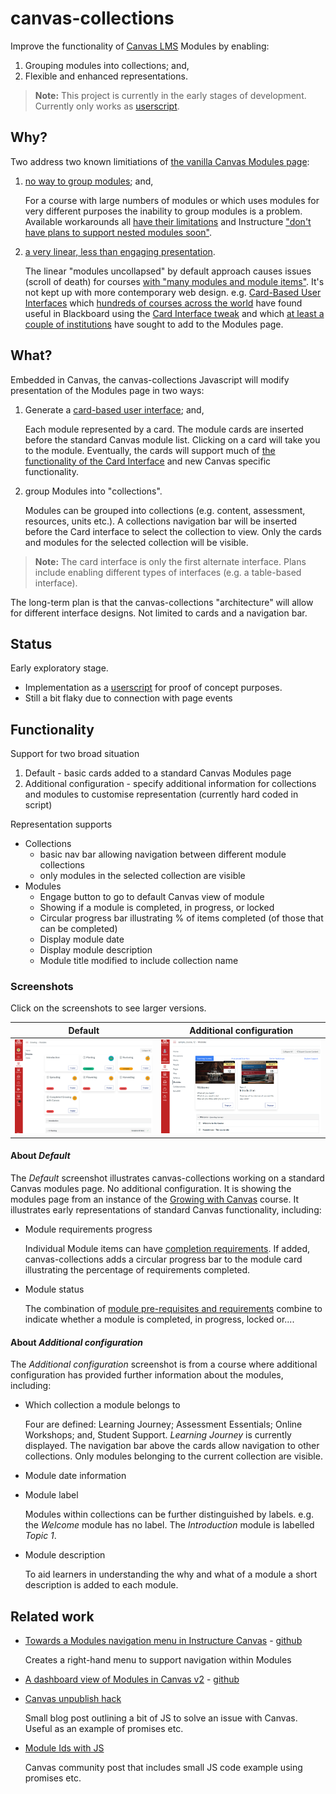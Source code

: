 # canvas-collections

Improve the functionality of [Canvas LMS](https://www.instructure.com/en-au/canvas) Modules by enabling:
1. Grouping modules into collections; and,
2. Flexible and enhanced representations.

> **Note:** This project is currently in the early stages of development. Currently only works as [userscript](https://en.wikipedia.org/wiki/User_script).

## Why?

Two address two known limitiations of [the vanilla Canvas Modules page](https://community.canvaslms.com/t5/Canvas-Basics-Guide/What-are-Modules/ta-p/6):
1.  [no way to group modules](https://community.canvaslms.com/t5/Canvas-Question-Forum/Is-there-a-way-to-group-modules-together/m-p/179756/highlight/true#M84951); and,

    For a course with large numbers of modules or which uses modules for very different purposes the inability to group modules is a problem. Available workarounds all [have their limitations](https://community.canvaslms.com/t5/Canvas-Question-Forum/Is-there-a-way-to-group-modules-together/m-p/179757/highlight/true#M84952) and Instructure ["don't have plans to support nested modules soon"](https://community.canvaslms.com/t5/Idea-Conversations/Modules-within-Modules/idc-p/461383/highlight/true#M50428).
2.  [a very linear, less than engaging presentation](https://learntech.medsci.ox.ac.uk/wordpress-blog/a-dashboard-view-of-modules-in-canvas/).

    The linear "modules uncollapsed" by default approach causes issues (scroll of death) for courses [with "many modules and module items"](https://community.canvaslms.com/t5/Idea-Conversations/Modules-Display-as-Collapsed-by-Default/idi-p/370135). It's not kept up with more contemporary web design. e.g. [Card-Based User Interfaces](https://www.smashingmagazine.com/2016/10/designing-card-based-user-interfaces/) which [hundreds of courses across the world](https://djon.es/blog/2021/03/12/reflecting-on-the-spread-of-the-card-interface-for-blackboard-learn/) have found useful in Blackboard using the [Card Interface tweak](https://github.com/djplaner/Card-Interface-Tweak) and which [at least a couple of institutions](https://learntech.medsci.ox.ac.uk/wordpress-blog/a-dashboard-view-of-modules-in-canvas/) have sought to add to the Modules page. 

## What?

Embedded in Canvas, the canvas-collections Javascript will modify presentation of the Modules page in two ways:
1. Generate a [card-based user interface](https://www.smashingmagazine.com/2016/10/designing-card-based-user-interfaces/); and,

    Each module represented by a card. The module cards are inserted before the standard Canvas module list. Clicking on a card will take you to the module. Eventually, the cards will support much of [the functionality of the Card Interface](https://www.smashingmagazine.com/2016/10/designing-card-based-user-interfaces/) and new Canvas specific functionality.

2. group Modules into "collections".

    Modules can be grouped into collections (e.g. content, assessment, resources, units etc.). A collections navigation bar will be inserted before the Card interface to select the collection to view. Only the cards and modules for the selected collection will be visible.

> **Note:** The card interface is only the first alternate interface. Plans include enabling different types of interfaces (e.g. a table-based interface).

The long-term plan is that the canvas-collections "architecture" will allow for different interface designs. Not limited to cards and a navigation bar.

## Status

Early exploratory stage. 
- Implementation as a [userscript](https://en.wikipedia.org/wiki/Userscript) for proof of concept purposes.  
- Still a bit flaky due to connection with page events

## Functionality

Support for two broad situation
1. Default - basic cards added to a standard Canvas Modules page 
2. Additional configuration - specify additional information for collections and modules to customise representation (currently hard coded in script) 

Representation supports
- Collections
    - basic nav bar allowing navigation between different module collections
    - only modules in the selected collection are visible    
- Modules
    - Engage button to go to default Canvas view of module
    - Showing if a module is completed, in progress, or locked
    - Circular progress bar illustrating % of items completed (of those that can be completed) 
    - Display module date
    - Display module description
    - Module title modified to include collection name

### Screenshots

Click on the screenshots to see larger versions.

| Default              | Additional configuration |
:---------------------:|:------------------------:
![](./docs/default.png?) | ![](./docs/additional.png?)

#### About _Default_

The _Default_ screenshot illustrates canvas-collections working on a standard Canvas modules page. No additional configuration. It is showing the modules page from an instance of the [Growing with Canvas](https://uc.instructure.com/courses/1032076) course. It illustrates early representations of standard Canvas functionality, including:
- Module requirements progress

    Individual Module items can have [completion requirements](https://community.canvaslms.com/t5/Instructor-Guide/How-do-I-add-requirements-to-a-module/ta-p/1131). If added, canvas-collections adds a circular progress bar to the module card illustrating the percentage of requirements completed.
- Module status

    The combination of [module pre-requisites and requirements](https://ki.instructure.com/courses/192/pages/locking-material-with-requirements-and-prerequisites) combine to indicate whether a module is completed, in progress, locked or....

#### About _Additional configuration_

The _Additional configuration_ screenshot is from a course where additional configuration has provided further information about the modules, including:
- Which collection a module belongs to

    Four are defined: Learning Journey; Assessment Essentials; Online Workshops; and, Student Support. _Learning Journey_ is currently displayed. The navigation bar above the cards allow navigation to other collections. Only modules belonging to the current collection are visible.
- Module date information
- Module label

    Modules within collections can be further distinguished by labels. e.g. the _Welcome_ module has no label. The _Introduction_ module is labelled _Topic 1_.
- Module description

    To aid learners in understanding the why and what of a module a short description is added to each module.


## Related work

- [Towards a Modules navigation menu in Instructure Canvas](https://learntech.medsci.ox.ac.uk/wordpress-blog/towards-a-navigation-menu-in-instructure-canvas/) - [github](https://gist.github.com/theotherdy/7983b4d64a2f376ee140673926ca5c07#file-ou-canvas-menu-demo-js)

    Creates a right-hand menu to support navigation within Modules
- [A dashboard view of Modules in Canvas v2](https://learntech.medsci.ox.ac.uk/wordpress-blog/a-dashboard-view-of-modules-in-canvas-v2/) - [github](https://github.com/msdlt/canvas-module-tiles/blob/master/canvas-module-tiles.js)
- [Canvas unpublish hack](https://daveeargle.com/2019/10/25/canvas-unpublish-hack/)

    Small blog post outlining a bit of JS to solve an issue with Canvas. Useful as an example of promises etc.
- [Module Ids with JS](https://community.canvaslms.com/t5/Canvas-Question-Forum/Module-ID-s-using-javascript/td-p/224060)

    Canvas community post that includes small JS code example using promises etc.
